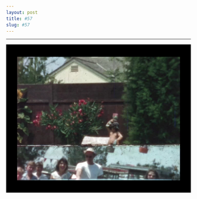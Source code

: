 ```yaml
---
layout: post
title: #57
slug: #57
---
```

---
<p class="description" style="text-align: center;">
<img src="/assets/danilo-luna-archives-19.jpg" />
  <br>
  <br>

